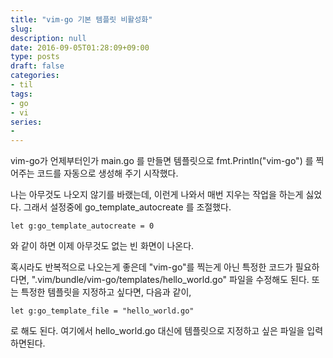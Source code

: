 ```yaml
---
title: "vim-go 기본 템플릿 비활성화"  
slug: 
description: null
date: 2016-09-05T01:28:09+09:00
type: posts
draft: false 
categories:
- til
tags:
- go
- vi
series:
-
---
```


vim-go가 언제부터인가 main.go 를 만들면 템플릿으로 fmt.Println("vim-go") 를 찍어주는 코드를 자동으로 생성해 주기 시작했다.

나는 아무것도 나오지 않기를 바랬는데, 이런게 나와서 매번 지우는 작업을 하는게 싫었다.
그래서 설정중에 go_template_autocreate 를 조절했다.

```
let g:go_template_autocreate = 0
```

와 같이 하면 이제 아무것도 없는 빈 화면이 나온다.

혹시라도 반복적으로 나오는게 좋은데 "vim-go"를 찍는게 아닌 특정한 코드가 필요하다면, ".vim/bundle/vim-go/templates/hello_world.go" 파일을 수정해도 된다.
또는 특정한 템플릿을 지정하고 싶다면, 다음과 같이,

```
let g:go_template_file = "hello_world.go"
```

로 해도 된다. 여기에서 hello_world.go 대신에 템플릿으로 지정하고 싶은 파일을 입력 하면된다.
